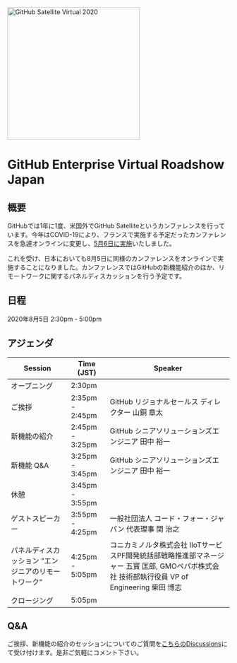 <img src="https://user-images.githubusercontent.com/20879614/79027009-74be3500-7b3f-11ea-8555-bbafe6e98f14.png" width="300" alt="GitHub Satellite Virtual 2020">

# GitHub Enterprise Virtual Roadshow Japan

## 概要

GitHubでは1年に1度、米国外でGitHub Satelliteというカンファレンスを行っています。今年はCOVID-19により、フランスで実施する予定だったカンファレンスを急遽オンラインに変更し、[5月6日に実施](https://bit.ly/2z7rgZ4)いたしました。

これを受け、日本においても8月5日に同様のカンファレンスをオンラインで実施することになりました。カンファレンスではGitHubの新機能紹介のほか、リモートワークに関するパネルディスカッションを行う予定です。

## 日程

2020年8月5日 2:30pm - 5:00pm

## アジェンダ

| Session  | Time (JST) | Speaker  |
|---|---|---|
| オープニング  | 2:30pm | |
| ご挨拶  | 2:35pm - 2:45pm | GitHub リジョナルセールス ディレクター 山銅 章太 | 
| 新機能の紹介 | 2:45pm - 3:25pm | GitHub シニアソリューションズエンジニア 田中 裕一 |
| 新機能 Q&A | 3:25pm - 3:45pm | GitHub シニアソリューションズエンジニア 田中 裕一 |
| 休憩 | 3:45pm - 3:55pm | |
| ゲストスピーカー | 3:55pm - 4:25pm | 一般社団法人 コード・フォー・ジャパン 代表理事 関 治之 |
| パネルディスカッション ”エンジニアのリモートワーク” | 4:25pm - 5:05pm | コニカミノルタ株式会社 IIoTサービスPF開発統括部戦略推進部マネージャー 五寳 匡郎, GMOペパボ株式会社 技術部執行役員 VP of Engineering 柴田 博志 |
| クロージング | 5:05pm | |


## Q&A

ご挨拶、新機能の紹介のセッションについてのご質問を[こちらのDiscussions](https://github.com/githubevents/JapanMeetup/discussions/2)にて受け付けます。是非ご気軽にコメント下さい。
